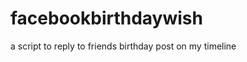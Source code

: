 facebookbirthdaywish
====================

a script to reply to friends birthday post on my timeline  
